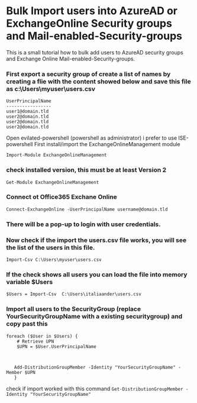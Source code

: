 # Bulk Import users into AzureAD or ExchangeOnline Security groups and Mail-enabled-Security-groups
This is a small tutorial how to bulk add users to AzureAD security groups and Exchange Online Mail-enabled-Security-groups.


### First export a security group of create a list of names by creating a flie with the content showed below and save this file as c:\Users\myuser\users.csv
 
```
UserPrincipalName
-----------------
user1@domain.tld
user2@domain.tld
user2@domain.tld
user2@domain.tld
```

Open evilated-powershell (powershell as administrator) i prefer to use ISE-powershell
First install/import the ExchangeOnlineManagement module
``` 
Import-Module ExchangeOnlineManagement 
```

### check installed version, this must be at least Version 2
``` 
Get-Module ExchangeOnlineManagement 
```


### Connect ot Office365 Exchane Online
``` 
Connect-ExchangeOnline -UserPrincipalName username@domain.tld 
```

### There will be a pop-up to login with user credentials.

### Now check if the import the users.csv file works, you will see the list of the users in this file.
``` Import-Csv C:\Users\myuser\users.csv ```

### If the check shows all users you can load the file into memory variable $Users
```
$Users = Import-Csv  C:\Users\italiaander\users.csv 
```


### Import all users to the SecurityGroup (replace YourSecurityGroupName with a existing securitygroup) and copy past this
```
foreach ($User in $Users) {
    # Retrieve UPN
    $UPN = $User.UserPrincipalName


   
   Add-DistributionGroupMember -Identity "YourSecurityGroupName" -Member $UPN
   }

```






check if import worked with this command
``` Get-DistributionGroupMember -Identity "YourSecurityGroupName" ```

